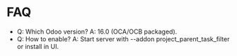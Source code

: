 # FAQ

- Q: Which Odoo version? A: 16.0 (OCA/OCB packaged).
- Q: How to enable? A: Start server with --addon project_parent_task_filter or install in UI.

